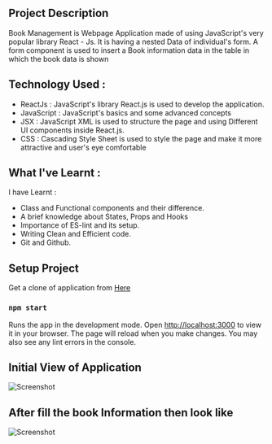 ## Project Description

Book Management is Webpage Application made of using JavaScript's very popular library React - Js. It is having a nested Data of individual's form. A form component is used to insert a Book information data in the table in which the book data is shown
## Technology Used :

- ReactJs : JavaScript's library React.js is used to develop the application.
- JavaScript :  JavaScript's basics and some advanced concepts 
- JSX : JavaScript XML is used to structure the page and using Different UI components inside React.js.
- CSS : Cascading Style Sheet is used to style the page and make it more attractive and user's eye comfortable

## What I've Learnt :

I have Learnt :
- Class and Functional components and their difference.
- A brief knowledge about States, Props and Hooks
- Importance of ES-lint and its setup.
- Writing Clean and Efficient code.
- Git and Github.
## Setup Project

Get a clone of application from [Here](https://github.com/sachinrao-dev/Book-Management-using-reacrt)
### `npm start`

Runs the app in the development mode. Open [http://localhost:3000](http://localhost:3000) to view it in your browser.
The page will reload when you make changes. You may also see any lint errors in the console.

## Initial View of Application
![Screenshot](https://drive.google.com/uc?export=view&id=1Fbn5tR_VvUqGVOeK6i8GJoNmorwN5EoU)

## After fill the book Information then look like 
![Screenshot](https://drive.google.com/uc?export=view&id=12Au5k4dMBXwPn86S1dThi9y4ZZrl4VyX)


